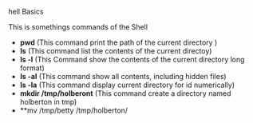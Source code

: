 hell Basics

This is somethings commands of the Shell

  - **pwd** (This command print the path of the current directory )
  - **ls** (This command list the contents of the current directoy)
  - **ls -l** (This Command show the contents of the current directory long format)
  - **ls -al** (This command show all contents, including hidden files)
  - **ls -la** (This command display current directory for id numerically)
  - **mkdir /tmp/holberont** (This command create a directory named holberton in tmp)
  - **mv /tmp/betty /tmp/holberton/

